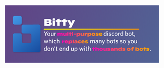 <p align="center">
  <svg width="1512" height="567" viewBox="0 0 1512 567" fill="none" xmlns="http://www.w3.org/2000/svg">
<rect width="1512" height="567" fill="url(#paint0_linear_24_91)"/>
<g filter="url(#filter0_d_24_91)">
<path d="M76 294.693C76 284.758 84.0352 276.704 93.947 276.704H145.993C155.905 276.704 163.94 284.758 163.94 294.693V444.01C163.94 453.946 155.905 462 145.993 462H93.947C84.0352 462 76 453.946 76 444.01V294.693Z" fill="url(#paint1_linear_24_91)"/>
<path d="M259.06 208.342C259.06 198.406 267.095 190.352 277.007 190.352H329.053C338.965 190.352 347 198.406 347 208.342V444.01C347 453.946 338.965 462 329.053 462H277.007C267.095 462 259.06 453.946 259.06 444.01V208.342Z" fill="url(#paint2_linear_24_91)"/>
<path d="M329.053 373.849C338.965 373.849 347 381.904 347 391.839V444.01C347 453.946 338.965 462 329.053 462H93.947C84.0352 462 76 453.946 76 444.01L76 391.839C76 381.904 84.0352 373.849 93.947 373.849H329.053Z" fill="url(#paint3_linear_24_91)"/>
<path d="M329.053 190.352C338.965 190.352 347 198.406 347 208.342V260.513C347 270.448 338.965 278.503 329.053 278.503H180.093C170.181 278.503 162.146 270.448 162.146 260.513V208.342C162.146 198.406 170.181 190.352 180.093 190.352H329.053Z" fill="url(#paint4_linear_24_91)"/>
<path d="M145.993 104C155.905 104 163.94 112.054 163.94 121.99V172.362C163.94 182.297 155.905 190.352 145.993 190.352H93.947C84.0352 190.352 76 182.297 76 172.362L76 121.99C76 112.054 84.0352 104 93.947 104L145.993 104Z" fill="url(#paint5_linear_24_91)"/>
<path d="M198.937 278.503H241.113C251.024 278.503 259.06 286.557 259.06 296.492V355.859C259.06 365.795 251.024 373.849 241.113 373.849H181.887C171.976 373.849 163.94 365.795 163.94 355.859V313.583L153.172 324.377V382.844H269.828V265.91H211.5L198.937 278.503Z" fill="url(#paint6_linear_24_91)"/>
</g>
<path d="M385.336 202H427.864C449.272 202 458.488 193.264 458.488 181.648C458.488 173.296 453.976 167.056 444.28 164.944C451.96 163.12 455.896 158.416 455.896 151.792C455.896 142.192 446.968 134.8 429.208 134.8H385.336V202ZM408.856 186.352V173.968H423.448C429.784 173.968 432.664 175.888 432.664 179.728C432.664 184.144 429.592 186.352 422.776 186.352H408.856ZM408.856 161.584V150.448H422.488C428.056 150.448 430.36 152.368 430.36 156.304C430.36 159.664 427.864 161.584 422.68 161.584H408.856ZM466.876 202H490.396V149.68H466.876V202ZM465.916 136.528C465.916 142.192 471.292 146.128 478.78 146.128C486.172 146.128 491.356 142.192 491.356 136.528C491.356 131.056 486.172 127.12 478.78 127.12C471.292 127.12 465.916 131.056 465.916 136.528ZM512.613 202H536.133V162.64H553.125V145.84H536.133V132.592L512.613 136.048V145.84H496.965V162.64H512.613V202ZM571.113 202H594.633V162.64H611.625V145.84H594.633V132.592L571.113 136.048V145.84H555.465V162.64H571.113V202ZM624.525 220.24H651.021L688.653 145.84H663.789L650.253 176.08L637.581 145.84H612.524L637.101 196.912L624.525 220.24Z" fill="white"/>
<line x1="384" y1="235" x2="1314" y2="235" stroke="url(#paint7_linear_24_91)" stroke-width="10" stroke-linecap="round"/>
<path d="M418.296 256.84H411.64L399.288 277.96L386.616 256.392L380.6 257.672L396.216 283.464V301H402.232V283.464L418.296 256.84ZM443.101 285.768C443.101 275.72 437.085 269.832 428.893 269.832C420.765 269.832 414.877 275.72 414.877 285.768C414.877 295.816 420.765 301.64 428.893 301.64C437.085 301.64 443.101 295.816 443.101 285.768ZM437.341 285.768C437.341 292.168 434.525 296.904 428.893 296.904C423.517 296.904 420.637 292.04 420.637 285.768C420.637 279.368 423.389 274.632 428.893 274.632C434.397 274.632 437.341 279.496 437.341 285.768ZM475.123 301V270.472H469.427V291.592C466.675 294.536 463.603 296.52 460.595 296.52C457.267 296.52 455.923 294.408 455.923 291.272V270.472H450.227V292.68C450.227 298.184 453.235 301.64 459.059 301.64C463.347 301.64 466.995 299.272 469.875 296.584L470.579 301H475.123ZM501.193 275.272L500.297 269.832C495.305 270.088 491.785 273.224 489.609 276.68L488.649 270.472H484.105V301H489.801V282.952C491.849 278.92 496.137 275.528 501.193 275.272ZM996.577 301V254.792L990.881 255.688V271.432C988.961 270.664 986.209 270.088 983.201 270.088C975.777 270.088 969.377 275.464 969.377 286.6C969.377 296.84 974.817 301.64 981.409 301.64C985.889 301.64 989.025 299.336 991.329 296.584L992.033 301H996.577ZM990.881 291.208C988.449 294.472 985.761 296.584 982.241 296.584C978.145 296.584 975.137 293.064 975.137 286.344C975.137 278.792 978.593 274.888 983.393 274.888C986.657 274.888 988.513 275.4 990.881 276.616V291.208ZM1012.45 260.744C1012.45 258.76 1010.85 257.096 1008.87 257.096C1006.89 257.096 1005.22 258.76 1005.22 260.744C1005.22 262.728 1006.89 264.328 1008.87 264.328C1010.85 264.328 1012.45 262.728 1012.45 260.744ZM1011.69 301V270.472H1005.99V301H1011.69ZM1042.42 292.488C1042.42 286.664 1039.03 284.488 1031.47 282.568C1026.67 281.352 1025.14 280.2 1025.14 278.152C1025.14 275.976 1026.93 274.632 1030.39 274.632C1033.59 274.632 1036.98 275.72 1039.67 277.256L1040.56 271.88C1037.68 270.6 1034.29 269.832 1030.51 269.832C1023.86 269.832 1019.76 273.416 1019.76 278.28C1019.76 283.72 1022.64 285.896 1029.81 287.688C1035.31 289.032 1037.04 290.056 1037.04 292.872C1037.04 295.432 1034.74 296.904 1030.83 296.904C1026.67 296.904 1022.96 295.368 1020.08 293.384L1019.25 298.76C1021.87 300.232 1026.35 301.64 1030.39 301.64C1038.26 301.64 1042.42 298.056 1042.42 292.488ZM1072.33 298.376L1071.5 293.256C1068.36 295.944 1065.67 296.648 1062.6 296.648C1057.23 296.648 1053.45 293.128 1053.45 285.704C1053.45 278.6 1056.97 274.824 1061.96 274.824C1065.48 274.824 1068.36 275.912 1071.18 278.216L1072.01 272.648C1069.71 270.984 1066.51 269.832 1062.03 269.832C1054.09 269.832 1047.69 275.336 1047.69 285.768C1047.69 295.944 1053.71 301.64 1061.9 301.64C1065.99 301.64 1069.19 300.744 1072.33 298.376ZM1105.35 285.768C1105.35 275.72 1099.34 269.832 1091.14 269.832C1083.02 269.832 1077.13 275.72 1077.13 285.768C1077.13 295.816 1083.02 301.64 1091.14 301.64C1099.34 301.64 1105.35 295.816 1105.35 285.768ZM1099.59 285.768C1099.59 292.168 1096.78 296.904 1091.14 296.904C1085.77 296.904 1082.89 292.04 1082.89 285.768C1082.89 279.368 1085.64 274.632 1091.14 274.632C1096.65 274.632 1099.59 279.496 1099.59 285.768ZM1129.69 275.272L1128.8 269.832C1123.81 270.088 1120.29 273.224 1118.11 276.68L1117.15 270.472H1112.61V301H1118.3V282.952C1120.35 278.92 1124.64 275.528 1129.69 275.272ZM1159.89 301V254.792L1154.19 255.688V271.432C1152.27 270.664 1149.52 270.088 1146.51 270.088C1139.09 270.088 1132.69 275.464 1132.69 286.6C1132.69 296.84 1138.13 301.64 1144.72 301.64C1149.2 301.64 1152.34 299.336 1154.64 296.584L1155.35 301H1159.89ZM1154.19 291.208C1151.76 294.472 1149.07 296.584 1145.55 296.584C1141.46 296.584 1138.45 293.064 1138.45 286.344C1138.45 278.792 1141.91 274.888 1146.71 274.888C1149.97 274.888 1151.83 275.4 1154.19 276.616V291.208ZM1209.8 284.872C1209.8 274.696 1204.36 269.832 1197.77 269.832C1193.61 269.832 1190.66 271.944 1188.61 274.056V254.792L1182.92 255.688V299.464C1186.95 300.68 1190.21 301.384 1194.82 301.384C1203.65 301.384 1209.8 296.008 1209.8 284.872ZM1204.04 285.128C1204.04 293 1200.71 296.52 1194.76 296.52C1191.94 296.52 1190.53 296.2 1188.61 295.496V279.88C1190.92 277 1193.73 274.888 1196.93 274.888C1201.03 274.888 1204.04 278.472 1204.04 285.128ZM1243.54 285.768C1243.54 275.72 1237.52 269.832 1229.33 269.832C1221.2 269.832 1215.31 275.72 1215.31 285.768C1215.31 295.816 1221.2 301.64 1229.33 301.64C1237.52 301.64 1243.54 295.816 1243.54 285.768ZM1237.78 285.768C1237.78 292.168 1234.96 296.904 1229.33 296.904C1223.95 296.904 1221.07 292.04 1221.07 285.768C1221.07 279.368 1223.83 274.632 1229.33 274.632C1234.83 274.632 1237.78 279.496 1237.78 285.768ZM1265.45 301.128L1264.68 296.264C1263.98 296.392 1263.08 296.456 1262.06 296.456C1258.86 296.456 1257.83 294.92 1257.83 292.424V275.272H1265.19L1264.42 270.472H1257.83V259.464L1252.26 260.296V270.472H1247.66V275.272H1252.26V293.448C1252.26 299.592 1255.78 301.512 1261.16 301.512C1263.14 301.512 1264.49 301.32 1265.45 301.128ZM1279.4 293.384H1272.8L1269.6 308.744L1272.74 309.512L1279.4 293.384ZM423.416 344.472H417.848L411.32 366.616L404.536 344.472H399.736L392.952 366.616L386.232 344.024L380.792 344.92L390.648 375H395.064L402.04 351.896L409.08 375H413.56L423.416 344.472ZM454.564 375V352.792C454.564 347.288 451.492 343.832 445.732 343.832C441.38 343.832 437.86 346.264 435.364 348.504V328.792L429.668 329.688V375H435.364V353.88C438.116 350.936 441.188 348.952 444.196 348.952C447.524 348.952 448.868 351.064 448.868 354.2V375H454.564ZM470.33 334.744C470.33 332.76 468.73 331.096 466.746 331.096C464.762 331.096 463.098 332.76 463.098 334.744C463.098 336.728 464.762 338.328 466.746 338.328C468.73 338.328 470.33 336.728 470.33 334.744ZM469.562 375V344.472H463.866V375H469.562ZM501.892 372.376L501.06 367.256C497.924 369.944 495.236 370.648 492.164 370.648C486.788 370.648 483.012 367.128 483.012 359.704C483.012 352.6 486.532 348.824 491.524 348.824C495.044 348.824 497.924 349.912 500.74 352.216L501.572 346.648C499.268 344.984 496.068 343.832 491.588 343.832C483.652 343.832 477.252 349.336 477.252 359.768C477.252 369.944 483.268 375.64 491.46 375.64C495.556 375.64 498.756 374.744 501.892 372.376ZM533.876 375V352.792C533.876 347.288 530.804 343.832 525.044 343.832C520.692 343.832 517.172 346.264 514.676 348.504V328.792L508.98 329.688V375H514.676V353.88C517.428 350.936 520.5 348.952 523.508 348.952C526.836 348.952 528.18 351.064 528.18 354.2V375H533.876ZM881.371 375V352.792C881.371 347.288 878.555 343.832 872.731 343.832C868.443 343.832 864.731 346.264 861.979 348.888C860.827 345.752 858.395 343.832 853.915 343.832C849.627 343.832 846.171 346.264 843.291 348.888L842.587 344.472H838.043V375H843.739V353.88C846.491 350.936 849.371 348.952 852.378 348.952C855.707 348.952 856.859 351.064 856.859 354.2V375H862.555V353.88C865.307 350.936 868.187 348.952 871.194 348.952C874.523 348.952 875.675 351.064 875.675 354.2V375H881.371ZM913.334 375V353.624C913.334 346.84 909.75 343.832 902.326 343.832C897.59 343.832 894.134 344.92 890.486 346.392L891.254 351.32C894.582 349.848 898.102 348.696 901.814 348.696C905.334 348.696 907.638 350.04 907.638 353.88V355.16C894.902 356.504 888.374 359.512 888.374 367.128C888.374 372.312 891.83 375.64 897.334 375.64C902.326 375.64 905.654 373.4 908.086 370.904L908.726 375H913.334ZM907.638 366.616C905.078 369.24 901.878 370.904 898.55 370.904C895.67 370.904 894.006 369.304 894.006 366.808C894.006 363.672 896.374 360.6 907.638 359.512V366.616ZM947.064 375V352.792C947.064 347.288 943.992 343.832 938.232 343.832C933.88 343.832 930.296 346.264 927.416 348.888L926.712 344.472H922.168V375H927.864V353.88C930.616 350.936 933.688 348.952 936.696 348.952C940.024 348.952 941.368 351.064 941.368 354.2V375H947.064ZM980.315 344.472H974.491L966.363 368.344L958.043 344.024L952.411 344.92L963.547 375.128L962.395 378.264C961.499 380.696 959.899 381.848 957.531 381.848C956.443 381.848 955.291 381.656 954.331 381.4L955.099 386.392C955.675 386.52 956.315 386.648 957.083 386.648C962.139 386.648 965.403 384.792 968.027 377.688L980.315 344.472ZM1027.24 358.872C1027.24 348.696 1021.8 343.832 1015.2 343.832C1011.04 343.832 1008.1 345.944 1006.05 348.056V328.792L1000.36 329.688V373.464C1004.39 374.68 1007.65 375.384 1012.26 375.384C1021.09 375.384 1027.24 370.008 1027.24 358.872ZM1021.48 359.128C1021.48 367 1018.15 370.52 1012.2 370.52C1009.38 370.52 1007.97 370.2 1006.05 369.496V353.88C1008.36 351 1011.17 348.888 1014.37 348.888C1018.47 348.888 1021.48 352.472 1021.48 359.128ZM1060.98 359.768C1060.98 349.72 1054.96 343.832 1046.77 343.832C1038.64 343.832 1032.75 349.72 1032.75 359.768C1032.75 369.816 1038.64 375.64 1046.77 375.64C1054.96 375.64 1060.98 369.816 1060.98 359.768ZM1055.22 359.768C1055.22 366.168 1052.4 370.904 1046.77 370.904C1041.39 370.904 1038.51 366.04 1038.51 359.768C1038.51 353.368 1041.26 348.632 1046.77 348.632C1052.27 348.632 1055.22 353.496 1055.22 359.768ZM1082.89 375.128L1082.12 370.264C1081.41 370.392 1080.52 370.456 1079.49 370.456C1076.29 370.456 1075.27 368.92 1075.27 366.424V349.272H1082.63L1081.86 344.472H1075.27V333.464L1069.7 334.296V344.472H1065.09V349.272H1069.7V367.448C1069.7 373.592 1073.22 375.512 1078.6 375.512C1080.58 375.512 1081.93 375.32 1082.89 375.128ZM1111.1 366.488C1111.1 360.664 1107.71 358.488 1100.16 356.568C1095.36 355.352 1093.82 354.2 1093.82 352.152C1093.82 349.976 1095.62 348.632 1099.07 348.632C1102.27 348.632 1105.66 349.72 1108.35 351.256L1109.25 345.88C1106.37 344.6 1102.98 343.832 1099.2 343.832C1092.54 343.832 1088.45 347.416 1088.45 352.28C1088.45 357.72 1091.33 359.896 1098.5 361.688C1104 363.032 1105.73 364.056 1105.73 366.872C1105.73 369.432 1103.42 370.904 1099.52 370.904C1095.36 370.904 1091.65 369.368 1088.77 367.384L1087.94 372.76C1090.56 374.232 1095.04 375.64 1099.07 375.64C1106.94 375.64 1111.1 372.056 1111.1 366.488ZM1153.48 366.488C1153.48 360.664 1150.09 358.488 1142.54 356.568C1137.74 355.352 1136.2 354.2 1136.2 352.152C1136.2 349.976 1137.99 348.632 1141.45 348.632C1144.65 348.632 1148.04 349.72 1150.73 351.256L1151.62 345.88C1148.74 344.6 1145.35 343.832 1141.58 343.832C1134.92 343.832 1130.82 347.416 1130.82 352.28C1130.82 357.72 1133.7 359.896 1140.87 361.688C1146.38 363.032 1148.1 364.056 1148.1 366.872C1148.1 369.432 1145.8 370.904 1141.9 370.904C1137.74 370.904 1134.02 369.368 1131.14 367.384L1130.31 372.76C1132.94 374.232 1137.42 375.64 1141.45 375.64C1149.32 375.64 1153.48 372.056 1153.48 366.488ZM1186.98 359.768C1186.98 349.72 1180.96 343.832 1172.77 343.832C1164.64 343.832 1158.75 349.72 1158.75 359.768C1158.75 369.816 1164.64 375.64 1172.77 375.64C1180.96 375.64 1186.98 369.816 1186.98 359.768ZM1181.22 359.768C1181.22 366.168 1178.4 370.904 1172.77 370.904C1167.39 370.904 1164.51 366.04 1164.51 359.768C1164.51 353.368 1167.26 348.632 1172.77 348.632C1178.27 348.632 1181.22 353.496 1181.22 359.768ZM1233.25 344.472H1227.43L1219.3 368.344L1210.98 344.024L1205.35 344.92L1216.48 375.128L1215.33 378.264C1214.44 380.696 1212.84 381.848 1210.47 381.848C1209.38 381.848 1208.23 381.656 1207.27 381.4L1208.04 386.392C1208.61 386.52 1209.25 386.648 1210.02 386.648C1215.08 386.648 1218.34 384.792 1220.96 377.688L1233.25 344.472ZM1264.73 359.768C1264.73 349.72 1258.71 343.832 1250.52 343.832C1242.39 343.832 1236.5 349.72 1236.5 359.768C1236.5 369.816 1242.39 375.64 1250.52 375.64C1258.71 375.64 1264.73 369.816 1264.73 359.768ZM1258.97 359.768C1258.97 366.168 1256.15 370.904 1250.52 370.904C1245.14 370.904 1242.26 366.04 1242.26 359.768C1242.26 353.368 1245.01 348.632 1250.52 348.632C1256.02 348.632 1258.97 353.496 1258.97 359.768ZM1296.75 375V344.472H1291.05V365.592C1288.3 368.536 1285.23 370.52 1282.22 370.52C1278.89 370.52 1277.55 368.408 1277.55 365.272V344.472H1271.85V366.68C1271.85 372.184 1274.86 375.64 1280.68 375.64C1284.97 375.64 1288.62 373.272 1291.5 370.584L1292.2 375H1296.75ZM408.952 449V402.792L403.256 403.688V419.432C401.336 418.664 398.584 418.088 395.576 418.088C388.152 418.088 381.752 423.464 381.752 434.6C381.752 444.84 387.192 449.64 393.784 449.64C398.264 449.64 401.4 447.336 403.704 444.584L404.408 449H408.952ZM403.256 439.208C400.824 442.472 398.136 444.584 394.616 444.584C390.52 444.584 387.512 441.064 387.512 434.344C387.512 426.792 390.968 422.888 395.768 422.888C399.032 422.888 400.888 423.4 403.256 424.616V439.208ZM444.414 433.768C444.414 423.72 438.398 417.832 430.206 417.832C422.078 417.832 416.19 423.72 416.19 433.768C416.19 443.816 422.078 449.64 430.206 449.64C438.398 449.64 444.414 443.816 444.414 433.768ZM438.654 433.768C438.654 440.168 435.838 444.904 430.206 444.904C424.83 444.904 421.95 440.04 421.95 433.768C421.95 427.368 424.702 422.632 430.206 422.632C435.71 422.632 438.654 427.496 438.654 433.768ZM476.564 449V426.792C476.564 421.288 473.492 417.832 467.732 417.832C463.38 417.832 459.796 420.264 456.916 422.888L456.212 418.472H451.668V449H457.364V427.88C460.116 424.936 463.188 422.952 466.196 422.952C469.524 422.952 470.868 425.064 470.868 428.2V449H476.564ZM492.714 404.84H486.122L484.266 418.984L487.466 419.752L492.714 404.84ZM514.574 449.128L513.806 444.264C513.102 444.392 512.206 444.456 511.182 444.456C507.982 444.456 506.958 442.92 506.958 440.424V423.272H514.318L513.55 418.472H506.958V407.464L501.39 408.296V418.472H496.782V423.272H501.39V441.448C501.39 447.592 504.91 449.512 510.286 449.512C512.27 449.512 513.614 449.32 514.574 449.128ZM560.247 433.128C560.247 424.68 556.151 417.832 547.255 417.832C539.575 417.832 533.815 423.848 533.815 433.64C533.815 444.84 540.023 449.64 547.958 449.64C553.015 449.64 556.919 448.104 560.183 445.544L559.351 440.424C556.023 443.048 552.823 444.776 548.407 444.776C543.095 444.776 539.703 441.448 539.51 434.344H560.247C560.247 433.96 560.247 433.448 560.247 433.128ZM554.487 430.056H539.767C540.663 424.808 543.671 422.312 547.191 422.312C551.607 422.312 553.783 425.128 554.487 430.056ZM592.376 449V426.792C592.376 421.288 589.304 417.832 583.544 417.832C579.192 417.832 575.608 420.264 572.728 422.888L572.024 418.472H567.48V449H573.176V427.88C575.928 424.936 579 422.952 582.008 422.952C585.336 422.952 586.68 425.064 586.68 428.2V449H592.376ZM626.702 449V402.792L621.006 403.688V419.432C619.086 418.664 616.334 418.088 613.326 418.088C605.902 418.088 599.502 423.464 599.502 434.6C599.502 444.84 604.942 449.64 611.534 449.64C616.014 449.64 619.15 447.336 621.454 444.584L622.158 449H626.702ZM621.006 439.208C618.574 442.472 615.886 444.584 612.366 444.584C608.27 444.584 605.262 441.064 605.262 434.344C605.262 426.792 608.718 422.888 613.518 422.888C616.782 422.888 618.638 423.4 621.006 424.616V439.208ZM674.498 449V418.472H668.802V439.592C666.05 442.536 662.978 444.52 659.97 444.52C656.642 444.52 655.298 442.408 655.298 439.272V418.472H649.602V440.68C649.602 446.184 652.61 449.64 658.434 449.64C662.722 449.64 666.37 447.272 669.25 444.584L669.954 449H674.498ZM710.68 432.872C710.68 422.696 705.24 417.832 698.648 417.832C694.168 417.832 691.032 420.2 688.728 422.888L688.024 418.472H683.48V460.904L689.176 460.072V448.04C691.096 448.808 693.848 449.384 696.856 449.384C704.28 449.384 710.68 444.008 710.68 432.872ZM704.92 433.128C704.92 440.68 701.4 444.584 696.6 444.584C693.336 444.584 691.48 444.072 689.176 442.92V428.264C691.608 425 694.296 422.888 697.752 422.888C701.912 422.888 704.92 426.472 704.92 433.128ZM771.916 418.472H766.348L759.82 440.616L753.036 418.472H748.236L741.452 440.616L734.732 418.024L729.292 418.92L739.148 449H743.564L750.54 425.896L757.58 449H762.06L771.916 418.472ZM785.08 408.744C785.08 406.76 783.48 405.096 781.496 405.096C779.512 405.096 777.848 406.76 777.848 408.744C777.848 410.728 779.512 412.328 781.496 412.328C783.48 412.328 785.08 410.728 785.08 408.744ZM784.312 449V418.472H778.616V449H784.312ZM808.386 449.128L807.618 444.264C806.914 444.392 806.018 444.456 804.994 444.456C801.794 444.456 800.77 442.92 800.77 440.424V423.272H808.13L807.362 418.472H800.77V407.464L795.202 408.296V418.472H790.594V423.272H795.202V441.448C795.202 447.592 798.722 449.512 804.098 449.512C806.082 449.512 807.426 449.32 808.386 449.128ZM840.189 449V426.792C840.189 421.288 837.117 417.832 831.357 417.832C827.005 417.832 823.485 420.264 820.989 422.504V402.792L815.293 403.688V449H820.989V427.88C823.741 424.936 826.812 422.952 829.821 422.952C833.149 422.952 834.493 425.064 834.493 428.2V449H840.189ZM1431.56 449V441.384H1425.22V449H1431.56Z" fill="white"/>
<path d="M554.536 287.128V301H566.296V284.44C566.296 276.184 562.6 271.672 555.64 271.672C550.36 271.672 546.904 274.072 545.272 279.352C544.024 274.408 540.616 271.672 535.48 271.672C530.296 271.672 526.936 274.072 525.304 279.496V272.92H513.688V301H525.4V287.608L525.448 287.656C525.448 283.768 527.032 281.224 530.008 281.224C532.84 281.224 534.136 283.384 534.136 286.696V301H545.848V287.128C545.848 283.576 547.336 281.224 550.36 281.224C553.24 281.224 554.536 283.432 554.536 287.128ZM582.576 302.008C587.904 302.008 591.792 299.656 593.664 295.192V301H605.424V272.92H593.664V286.744C593.664 291.016 591.744 293.224 588.048 293.224C584.448 293.224 582.816 291.256 582.816 286.984V272.92H571.056V289.864C571.056 297.64 575.04 302.008 582.576 302.008ZM610.813 301H622.525V266.44H610.813V301ZM633.634 301H645.394V281.32H653.89V272.92H645.394V266.296L633.634 268.024V272.92H625.81V281.32H633.634V301ZM657.172 301H668.932V274.84H657.172V301ZM656.692 268.264C656.692 271.096 659.38 273.064 663.124 273.064C666.82 273.064 669.412 271.096 669.412 268.264C669.412 265.528 666.82 263.56 663.124 263.56C659.38 263.56 656.692 265.528 656.692 268.264ZM674.329 289.768H696.361V279.976H674.329V289.768ZM701.751 310.12H713.463V295.336C715.623 299.848 719.655 301.96 725.175 301.96C733.095 301.96 738.663 295.816 738.663 286.744C738.663 278.2 733.671 271.672 725.51 271.672C719.079 271.672 715.047 274.552 713.463 279.784V272.92H701.751V310.12ZM713.415 286.888C713.415 283.288 715.911 280.648 719.943 280.648C723.927 280.648 726.423 283.24 726.423 286.792C726.423 290.392 723.879 292.984 719.847 292.984C715.815 292.984 713.415 290.44 713.415 286.888ZM753.951 302.008C759.279 302.008 763.167 299.656 765.039 295.192V301H776.799V272.92H765.039V286.744C765.039 291.016 763.119 293.224 759.423 293.224C755.823 293.224 754.191 291.256 754.191 286.984V272.92H742.431V289.864C742.431 297.64 746.415 302.008 753.951 302.008ZM782.188 301H793.948V292.168C793.948 285.4 797.02 282.616 801.916 282.616C804.076 282.616 805.708 283.192 806.668 283.816V273.448C805.756 272.872 804.268 272.296 802.3 272.296C797.884 272.296 795.004 275.224 793.708 281.848V272.92H782.188V301ZM810.032 310.12H821.744V295.336C823.904 299.848 827.936 301.96 833.456 301.96C841.376 301.96 846.944 295.816 846.944 286.744C846.944 278.2 841.952 271.672 833.792 271.672C827.36 271.672 823.328 274.552 821.744 279.784V272.92H810.032V310.12ZM821.696 286.888C821.696 283.288 824.192 280.648 828.224 280.648C832.208 280.648 834.704 283.24 834.704 286.792C834.704 290.392 832.16 292.984 828.128 292.984C824.096 292.984 821.696 290.44 821.696 286.888ZM867.945 301.96C879.609 301.96 886.233 295.192 886.233 286.6C886.233 277.96 879.609 271.672 867.945 271.672C856.281 271.672 849.609 278.008 849.609 286.6C849.609 295.144 856.281 301.96 867.945 301.96ZM861.369 286.792C861.369 283 863.817 280.504 867.945 280.504C872.025 280.504 874.473 283 874.473 286.792C874.473 290.584 872.025 293.176 867.945 293.176C863.817 293.176 861.369 290.584 861.369 286.792ZM904.347 301.96C913.899 301.96 918.987 298.12 918.987 292.456C918.987 286.888 915.627 284.632 909.675 283.576L904.875 282.712C902.571 282.232 901.611 281.944 901.611 280.888C901.611 279.928 902.907 279.352 906.123 279.352C910.443 279.352 914.523 280.6 917.403 282.28V274.744C914.667 273.064 910.107 271.672 904.443 271.672C895.323 271.672 889.563 275.272 889.563 280.84C889.563 285.112 891.915 287.8 898.683 289.384L904.443 290.68C906.411 291.16 906.795 291.832 906.795 292.696C906.795 293.464 905.787 294.232 903.291 294.232C898.395 294.232 892.491 292.504 889.323 290.056V298.024C893.499 300.568 898.827 301.96 904.347 301.96ZM940.521 301.96C945.945 301.96 950.937 300.52 954.009 298.504V290.2C950.985 292.024 947.769 293.08 943.545 293.08C938.265 293.08 934.905 291.592 933.513 289.048H954.969V285.832C954.969 277.288 949.785 271.672 938.985 271.672C928.041 271.672 921.609 278.008 921.609 286.552C921.609 295.624 928.713 301.96 940.521 301.96ZM933.225 283.912C933.897 281.608 936.105 280.072 939.561 280.072C942.969 280.072 945.033 281.464 945.513 283.912H933.225Z" fill="url(#paint8_linear_24_91)"/>
<path d="M559.688 375H571.448V366.168C571.448 359.4 574.52 356.616 579.416 356.616C581.576 356.616 583.208 357.192 584.168 357.816V347.448C583.256 346.872 581.768 346.296 579.8 346.296C575.384 346.296 572.504 349.224 571.208 355.848V346.92H559.688V375ZM604.677 375.96C610.101 375.96 615.093 374.52 618.165 372.504V364.2C615.141 366.024 611.925 367.08 607.701 367.08C602.421 367.08 599.061 365.592 597.669 363.048H619.125V359.832C619.125 351.288 613.941 345.672 603.141 345.672C592.197 345.672 585.765 352.008 585.765 360.552C585.765 369.624 592.869 375.96 604.677 375.96ZM597.381 357.912C598.053 355.608 600.261 354.072 603.717 354.072C607.125 354.072 609.189 355.464 609.669 357.912H597.381ZM623.344 384.12H635.056V369.336C637.216 373.848 641.248 375.96 646.768 375.96C654.688 375.96 660.256 369.816 660.256 360.744C660.256 352.2 655.264 345.672 647.104 345.672C640.672 345.672 636.64 348.552 635.056 353.784V346.92H623.344V384.12ZM635.008 360.888C635.008 357.288 637.504 354.648 641.536 354.648C645.52 354.648 648.016 357.24 648.016 360.792C648.016 364.392 645.472 366.984 641.44 366.984C637.408 366.984 635.008 364.44 635.008 360.888ZM664.313 375H676.025V340.44H664.313V375ZM690.398 375.96C694.958 375.96 698.126 374.376 700.094 371.496V375H711.47V360.888C711.47 351.048 705.518 345.672 694.67 345.672C688.766 345.672 684.494 347.352 681.47 349.416V358.2C684.062 355.992 687.326 354.744 690.83 354.744C695.966 354.744 699.71 356.952 700.046 361.416C697.838 358.776 695.006 357.672 691.07 357.672C684.206 357.672 680.126 361.464 680.126 366.84C680.126 372.024 683.87 375.96 690.398 375.96ZM690.83 366.168C690.83 364.296 692.51 363 695.198 363C698.126 363 700.094 364.248 700.094 366.12C700.094 368.088 698.03 369.336 695.15 369.336C692.51 369.336 690.83 368.088 690.83 366.168ZM733.24 375.96C737.992 375.96 742.12 374.808 745.48 372.792V364.296C743.416 365.544 740.152 366.696 736.744 366.696C730.264 366.696 727.192 364.056 727.192 360.792C727.192 357.384 730.6 354.888 736.696 354.888C740.344 354.888 743.368 356.088 745.384 357.48V348.696C742.744 347.016 739 345.672 733.432 345.672C721.48 345.672 714.952 352.2 714.952 360.696C714.952 369.144 721.192 375.96 733.24 375.96ZM767.38 375.96C772.804 375.96 777.796 374.52 780.868 372.504V364.2C777.844 366.024 774.628 367.08 770.404 367.08C765.124 367.08 761.764 365.592 760.372 363.048H781.828V359.832C781.828 351.288 776.644 345.672 765.844 345.672C754.9 345.672 748.468 352.008 748.468 360.552C748.468 369.624 755.572 375.96 767.38 375.96ZM760.084 357.912C760.756 355.608 762.964 354.072 766.42 354.072C769.828 354.072 771.892 355.464 772.372 357.912H760.084ZM800.159 375.96C809.711 375.96 814.799 372.12 814.799 366.456C814.799 360.888 811.439 358.632 805.487 357.576L800.687 356.712C798.383 356.232 797.423 355.944 797.423 354.888C797.423 353.928 798.719 353.352 801.935 353.352C806.255 353.352 810.335 354.6 813.215 356.28V348.744C810.479 347.064 805.919 345.672 800.255 345.672C791.135 345.672 785.375 349.272 785.375 354.84C785.375 359.112 787.727 361.8 794.495 363.384L800.255 364.68C802.223 365.16 802.607 365.832 802.607 366.696C802.607 367.464 801.599 368.232 799.103 368.232C794.207 368.232 788.303 366.504 785.135 364.056V372.024C789.311 374.568 794.639 375.96 800.159 375.96Z" fill="url(#paint9_linear_24_91)"/>
<path d="M863.4 449H875.16V429.32H883.656V420.92H875.16V414.296L863.4 416.024V420.92H855.576V429.32H863.4V449ZM909.738 435.608V449H921.498V433.112C921.498 424.28 917.514 419.672 909.93 419.672C904.17 419.672 900.618 422.264 898.65 427.688V414.44H886.938V449H898.65V435.8C898.65 431.432 900.618 429.176 904.458 429.176C907.914 429.176 909.738 431.384 909.738 435.608ZM943.491 449.96C955.155 449.96 961.779 443.192 961.779 434.6C961.779 425.96 955.155 419.672 943.491 419.672C931.827 419.672 925.155 426.008 925.155 434.6C925.155 443.144 931.827 449.96 943.491 449.96ZM936.915 434.792C936.915 431 939.363 428.504 943.491 428.504C947.571 428.504 950.019 431 950.019 434.792C950.019 438.584 947.571 441.176 943.491 441.176C939.363 441.176 936.915 438.584 936.915 434.792ZM977.014 450.008C982.342 450.008 986.23 447.656 988.102 443.192V449H999.862V420.92H988.102V434.744C988.102 439.016 986.182 441.224 982.486 441.224C978.886 441.224 977.254 439.256 977.254 434.984V420.92H965.494V437.864C965.494 445.64 969.478 450.008 977.014 450.008ZM1019.36 449.96C1028.91 449.96 1034 446.12 1034 440.456C1034 434.888 1030.64 432.632 1024.69 431.576L1019.89 430.712C1017.59 430.232 1016.63 429.944 1016.63 428.888C1016.63 427.928 1017.92 427.352 1021.14 427.352C1025.46 427.352 1029.54 428.6 1032.42 430.28V422.744C1029.68 421.064 1025.12 419.672 1019.46 419.672C1010.34 419.672 1004.58 423.272 1004.58 428.84C1004.58 433.112 1006.93 435.8 1013.7 437.384L1019.46 438.68C1021.43 439.16 1021.81 439.832 1021.81 440.696C1021.81 441.464 1020.8 442.232 1018.31 442.232C1013.41 442.232 1007.51 440.504 1004.34 438.056V446.024C1008.51 448.568 1013.84 449.96 1019.36 449.96ZM1046.99 449.96C1051.55 449.96 1054.72 448.376 1056.69 445.496V449H1068.06V434.888C1068.06 425.048 1062.11 419.672 1051.26 419.672C1045.36 419.672 1041.09 421.352 1038.06 423.416V432.2C1040.66 429.992 1043.92 428.744 1047.42 428.744C1052.56 428.744 1056.3 430.952 1056.64 435.416C1054.43 432.776 1051.6 431.672 1047.66 431.672C1040.8 431.672 1036.72 435.464 1036.72 440.84C1036.72 446.024 1040.46 449.96 1046.99 449.96ZM1047.42 440.168C1047.42 438.296 1049.1 437 1051.79 437C1054.72 437 1056.69 438.248 1056.69 440.12C1056.69 442.088 1054.62 443.336 1051.74 443.336C1049.1 443.336 1047.42 442.088 1047.42 440.168ZM1095.74 435.608V449H1107.5V433.112C1107.5 424.28 1103.51 419.672 1095.93 419.672C1090.07 419.672 1086.52 422.312 1084.55 427.928V420.92H1072.94V449H1084.65V435.8C1084.65 431.432 1086.62 429.176 1090.46 429.176C1093.91 429.176 1095.74 431.384 1095.74 435.608ZM1124.45 449.96C1130.4 449.96 1134.53 447.464 1136.5 442.712V449H1148.26V414.44H1136.5V426.968C1134.58 422.072 1130.84 419.672 1125.22 419.672C1116.96 419.672 1111.16 426.104 1111.3 435.032C1111.3 443.576 1116.34 449.96 1124.45 449.96ZM1123.49 434.792C1123.49 431.144 1126.04 428.648 1130.02 428.648C1134.1 428.648 1136.55 431.144 1136.55 434.696C1136.55 438.344 1134 440.984 1129.97 440.984C1126.04 440.984 1123.49 438.44 1123.49 434.792ZM1167.77 449.96C1177.32 449.96 1182.41 446.12 1182.41 440.456C1182.41 434.888 1179.05 432.632 1173.1 431.576L1168.3 430.712C1165.99 430.232 1165.03 429.944 1165.03 428.888C1165.03 427.928 1166.33 427.352 1169.54 427.352C1173.86 427.352 1177.94 428.6 1180.82 430.28V422.744C1178.09 421.064 1173.53 419.672 1167.86 419.672C1158.74 419.672 1152.98 423.272 1152.98 428.84C1152.98 433.112 1155.34 435.8 1162.1 437.384L1167.86 438.68C1169.83 439.16 1170.22 439.832 1170.22 440.696C1170.22 441.464 1169.21 442.232 1166.71 442.232C1161.82 442.232 1155.91 440.504 1152.74 438.056V446.024C1156.92 448.568 1162.25 449.96 1167.77 449.96ZM1215.93 449.96C1227.59 449.96 1234.22 443.192 1234.22 434.6C1234.22 425.96 1227.59 419.672 1215.93 419.672C1204.26 419.672 1197.59 426.008 1197.59 434.6C1197.59 443.144 1204.26 449.96 1215.93 449.96ZM1209.35 434.792C1209.35 431 1211.8 428.504 1215.93 428.504C1220.01 428.504 1222.46 431 1222.46 434.792C1222.46 438.584 1220.01 441.176 1215.93 441.176C1211.8 441.176 1209.35 438.584 1209.35 434.792ZM1243.88 449H1255.6V433.208H1265.96V425.048H1255.4C1255.4 422.6 1256.84 420.92 1261.07 420.92C1263.23 420.92 1265.05 421.352 1266.49 422.168V414.632C1264.62 413.624 1261.98 412.856 1258 412.856C1248.88 412.856 1243.69 416.648 1243.69 423.896C1243.69 424.28 1243.69 424.664 1243.74 425.048H1236.2V433.208H1243.88V449ZM1304.58 449.96C1312.5 449.96 1318.12 443.816 1318.12 434.744C1318.12 426.2 1313.08 419.672 1304.92 419.672C1298.48 419.672 1294.45 422.552 1292.87 427.736V414.44H1281.16V449H1292.87V443.288C1294.98 447.8 1299.01 449.96 1304.58 449.96ZM1292.82 434.888C1292.82 431.288 1295.32 428.648 1299.35 428.648C1303.33 428.648 1305.83 431.24 1305.83 434.792C1305.83 438.392 1303.28 440.984 1299.25 440.984C1295.22 440.984 1292.82 438.44 1292.82 434.888ZM1339.16 449.96C1350.83 449.96 1357.45 443.192 1357.45 434.6C1357.45 425.96 1350.83 419.672 1339.16 419.672C1327.5 419.672 1320.83 426.008 1320.83 434.6C1320.83 443.144 1327.5 449.96 1339.16 449.96ZM1332.59 434.792C1332.59 431 1335.04 428.504 1339.16 428.504C1343.24 428.504 1345.69 431 1345.69 434.792C1345.69 438.584 1343.24 441.176 1339.16 441.176C1335.04 441.176 1332.59 438.584 1332.59 434.792ZM1366.56 449H1378.32V429.32H1386.81V420.92H1378.32V414.296L1366.56 416.024V420.92H1358.73V429.32H1366.56V449ZM1403.64 449.96C1413.2 449.96 1418.28 446.12 1418.28 440.456C1418.28 434.888 1414.92 432.632 1408.97 431.576L1404.17 430.712C1401.87 430.232 1400.91 429.944 1400.91 428.888C1400.91 427.928 1402.2 427.352 1405.42 427.352C1409.74 427.352 1413.82 428.6 1416.7 430.28V422.744C1413.96 421.064 1409.4 419.672 1403.74 419.672C1394.62 419.672 1388.86 423.272 1388.86 428.84C1388.86 433.112 1391.21 435.8 1397.98 437.384L1403.74 438.68C1405.71 439.16 1406.09 439.832 1406.09 440.696C1406.09 441.464 1405.08 442.232 1402.59 442.232C1397.69 442.232 1391.79 440.504 1388.62 438.056V446.024C1392.8 448.568 1398.12 449.96 1403.64 449.96Z" fill="url(#paint10_linear_24_91)"/>
<defs>
<filter id="filter0_d_24_91" x="70" y="98" width="291" height="378" filterUnits="userSpaceOnUse" color-interpolation-filters="sRGB">
<feFlood flood-opacity="0" result="BackgroundImageFix"/>
<feColorMatrix in="SourceAlpha" type="matrix" values="0 0 0 0 0 0 0 0 0 0 0 0 0 0 0 0 0 0 127 0" result="hardAlpha"/>
<feOffset dx="4" dy="4"/>
<feGaussianBlur stdDeviation="5"/>
<feComposite in2="hardAlpha" operator="out"/>
<feColorMatrix type="matrix" values="0 0 0 0 0 0 0 0 0 0 0 0 0 0 0 0 0 0 0.15 0"/>
<feBlend mode="normal" in2="BackgroundImageFix" result="effect1_dropShadow_24_91"/>
<feBlend mode="normal" in="SourceGraphic" in2="effect1_dropShadow_24_91" result="shape"/>
</filter>
<linearGradient id="paint0_linear_24_91" x1="0" y1="0" x2="1512" y2="567" gradientUnits="userSpaceOnUse">
<stop stop-color="#614385"/>
<stop offset="1" stop-color="#516395"/>
</linearGradient>
<linearGradient id="paint1_linear_24_91" x1="76" y1="104" x2="347.822" y2="461.375" gradientUnits="userSpaceOnUse">
<stop stop-color="#4399E8"/>
<stop offset="1" stop-color="#164B9E"/>
</linearGradient>
<linearGradient id="paint2_linear_24_91" x1="76" y1="104" x2="347.822" y2="461.375" gradientUnits="userSpaceOnUse">
<stop stop-color="#4399E8"/>
<stop offset="1" stop-color="#164B9E"/>
</linearGradient>
<linearGradient id="paint3_linear_24_91" x1="76" y1="104" x2="347.822" y2="461.375" gradientUnits="userSpaceOnUse">
<stop stop-color="#4399E8"/>
<stop offset="1" stop-color="#164B9E"/>
</linearGradient>
<linearGradient id="paint4_linear_24_91" x1="76" y1="104" x2="347.822" y2="461.375" gradientUnits="userSpaceOnUse">
<stop stop-color="#4399E8"/>
<stop offset="1" stop-color="#164B9E"/>
</linearGradient>
<linearGradient id="paint5_linear_24_91" x1="76" y1="104" x2="347.822" y2="461.375" gradientUnits="userSpaceOnUse">
<stop stop-color="#4399E8"/>
<stop offset="1" stop-color="#164B9E"/>
</linearGradient>
<linearGradient id="paint6_linear_24_91" x1="76" y1="104" x2="347.822" y2="461.375" gradientUnits="userSpaceOnUse">
<stop stop-color="#4399E8"/>
<stop offset="1" stop-color="#164B9E"/>
</linearGradient>
<linearGradient id="paint7_linear_24_91" x1="379" y1="240" x2="1307.61" y2="240" gradientUnits="userSpaceOnUse">
<stop stop-color="#FAFF00"/>
<stop offset="1" stop-color="#FF9900"/>
</linearGradient>
<linearGradient id="paint8_linear_24_91" x1="511" y1="283" x2="957" y2="283" gradientUnits="userSpaceOnUse">
<stop stop-color="#FF00B8"/>
<stop offset="1" stop-color="#FFA800"/>
</linearGradient>
<linearGradient id="paint9_linear_24_91" x1="557" y1="357" x2="817" y2="357" gradientUnits="userSpaceOnUse">
<stop stop-color="#FF00B8"/>
<stop offset="1" stop-color="#FFA800"/>
</linearGradient>
<linearGradient id="paint10_linear_24_91" x1="855" y1="431" x2="1420" y2="431" gradientUnits="userSpaceOnUse">
<stop stop-color="#FF00B8"/>
<stop offset="1" stop-color="#FFA800"/>
</linearGradient>
</defs>
</svg>
</p>
